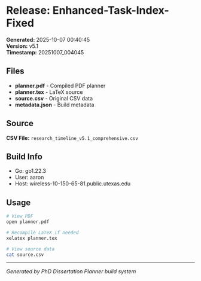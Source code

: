 # Release: Enhanced-Task-Index-Fixed

**Generated:** 2025-10-07 00:40:45  
**Version:** v5.1  
**Timestamp:** 20251007_004045

## Files

- **planner.pdf** - Compiled PDF planner
- **planner.tex** - LaTeX source
- **source.csv** - Original CSV data
- **metadata.json** - Build metadata

## Source

**CSV File:** `research_timeline_v5.1_comprehensive.csv`

## Build Info

- Go: go1.22.3
- User: aaron
- Host: wireless-10-150-65-81.public.utexas.edu

## Usage

```bash
# View PDF
open planner.pdf

# Recompile LaTeX if needed
xelatex planner.tex

# View source data
cat source.csv
```

---
*Generated by PhD Dissertation Planner build system*
